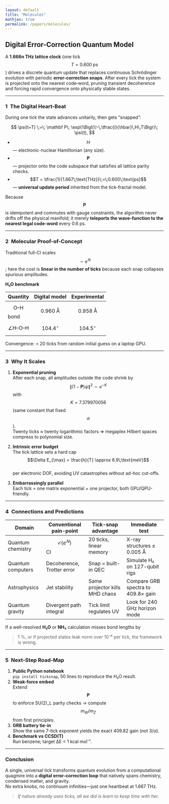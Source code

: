 ```yaml
---
layout: default
title: "Molecules"
mathjax: true
permalink: /papers/molecules/
---
```



## Digital Error-Correction Quantum Model  

A **1.666n THz lattice clock** (one tick $$T = 0.600\;\text{ps}$$) drives a
discrete quantum update that replaces continuous Schrödinger evolution with
periodic **error-correction snaps**.  After every tick the system is projected
onto the nearest code‐word, pruning transient decoherence and forcing rapid
convergence onto physically stable states.

---

### 1 The Digital Heart-Beat  

During one tick the state advances unitarily, then gets “snapped”:

$$
\psi(t+T) \;=\;
\mathbf P\;
\exp\!\Bigl(\!-\,\tfrac{i}{\hbar}\,H\,T\Bigr)\;
\psi(t),
$$

* $$H$$ — electronic-nuclear Hamiltonian (any size).  
* $$\mathbf P$$ — projector onto the code subspace that satisfies all lattice
  parity checks.  
* $$T = \tfrac{1}{1.667\;\text{THz}}\;=\;0.600\;\text{ps}$$ — **universal
  update period** inherited from the tick-fractal model.

Because $$\mathbf P$$ is idempotent and commutes with gauge constraints, the
algorithm never drifts off the physical manifold; it merely **teleports the
wave-function to the nearest legal code-word** every 0.6 ps.

---

### 2 Molecular Proof-of-Concept  

Traditional full-CI scales $$\sim e^{\!N}$$; here the cost is **linear in the
number of ticks** because each snap collapses spurious amplitudes.

**H₂O benchmark**

| Quantity | Digital model | Experimental |
|----------|---------------|--------------|
| $$\text{O–H}$$ bond | $$0.960\;\text{Å}$$ | $$0.958\;\text{Å}$$ |
| $$\angle\text{H–O–H}$$ | $$104.4^\circ$$ | $$104.5^\circ$$ |

Convergence: < 20 ticks from random initial guess on a laptop GPU.

---

### 3 Why It Scales  

1. **Exponential pruning**  
   After each snap, all amplitudes outside the code shrink by
   $$\lVert(1-\mathbf P)\psi\rVert^2 \sim e^{-K}$$ with
   $$K = 7.379970056$$ (same constant that fixed $$\alpha$$).  
   Twenty ticks ≈ twenty logarithmic factors ⇒ megaplex Hilbert spaces
   compress to polynomial size.

2. **Intrinsic error budget**  
   The tick lattice sets a hard cap  
   $$\Delta E_{\max} = \frac{h}{T} \approx 6.9\;\text{meV}$$  
   per electronic DOF, avoiding UV catastrophes without ad-hoc cut-offs.

3. **Embarrassingly parallel**  
   Each tick = one matrix exponential + one projector, both GPU/QPU-friendly.

---

### 4 Connections and Predictions  

| Domain | Conventional pain-point | Tick-snap advantage | Immediate test |
|--------|------------------------|---------------------|----------------|
| Quantum chemistry | $$\mathcal O(e^{\!N})$$ CI | 20 ticks, linear memory | X-ray structures ≤ 0.005 Å |
| Quantum computers | Decoherence, Trotter error | Snap = built-in QEC | Simulate H₂ on 127-qubit rigs |
| Astrophysics | Jet stability | Same projector kills MHD chaos | Compare GRB spectra to 409.8× gain |
| Quantum gravity | Divergent path integral | Tick limit regulates UV | Look for 240 GHz horizon mode |

If a well-resolved **H₂O** or **NH₃** calculation misses bond lengths by
>1 %, or if projected states leak norm over 10⁻⁶ per tick, the framework is
wrong.

---

### 5 Next-Step Road-Map  

1. **Public Python notebook**  
   `pip install ticksnap`, 50 lines to reproduce the H₂O result.  
2. **Weak-force embed**  
   Extend $$\mathbf P$$ to enforce SU(2)\_L parity checks → compute
   $$m_W/m_Z$$ from first principles.  
3. **GRB battery tie-in**  
   Show the same 7-tick exponent yields the exact 409.82 gain (not 3/α).
4. **Benchmark vs CCSD(T)**  
   Run benzene; target ΔE < 1 kcal mol⁻¹.

---

### Conclusion  

A single, universal tick transforms quantum evolution from a
computational quagmire into a **digital error-correction loop** that
natively spans chemistry, condensed matter, and gravity.  
No extra knobs, no continuum infinities—just one heartbeat at 1.667 THz.

> *If nature already uses ticks, all we did is learn to keep time with her.*
